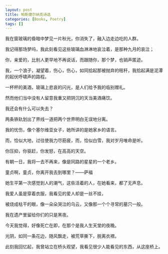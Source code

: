 ```yaml
---
layout: post
title: 帕斯捷尔纳克诗选
categories: [Books, Poetry]
tags: []
---
```

<!-- more -->
我在窗玻璃的昏暗中梦见一片秋光，你消失了，融入边走边吃的人群。               

我记得那场梦吗，我此刻看见这些玻璃血淋淋地哀泣着，是那种九月的哀泣；               

你，亲爱的，比别人更早地不再说话，而跟随你，那个梦，也销声匿迹。               

我，一个浪子，凝望着，伤心，伤心，如同拾起那被抛弃的秸秆，我拾起满是泥潭的起伏呼啸声的路程。               

一杯杯的美酒，玻璃上悲哀的闪光，是人们给予我的临别赠礼。               

然而他们当中没有人留意我重又把阴沉的天当美酒痛饮。               

我还会有什么可以失去？               

两条铁轨划出了界线一道把两个世界明白无误地分离。               

我的忧伤，像个塞尔维亚女子，她所讲的是她家乡的语言。               

而，恰似大地，过往使我力尽筋疲，而，恰似白雪，我对岁月唯命是听。               

你压抑，你驱赶，你发怒，在高高的天空。               

有朝一日，我将一去不再来，像是同路的星星的一个老乡。               

童贞啊，童贞，你离开我去到哪里？——萨福               

她生平第一次感觉到人的潮气，这些活着的人，在她看来，都了无声息。               

我爱人虽是穿着衣服，我看见的爱人却是一丝不挂，               

被烧成枯干的眼，像一朵朵哭泣的乌云，又像那一个个寻常的墓穴一般。               

我在遗产里留给你们的只是黑夜。               

今天我觉得，好像死亡在即，在那个是我人生天堂的夜晚。               

光阴，如同一条花边，随风飘走，被荒草撕下，脱离衣襟。               

此刻我回忆起，我曾站立在桥头观望，我看见很少人能看见的东西，从这座桥上。               

